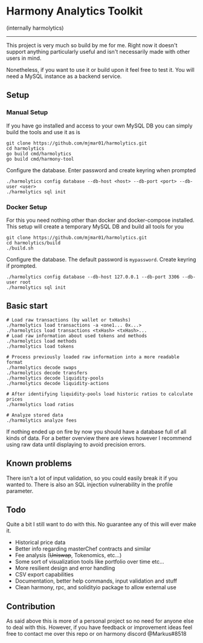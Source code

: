# Harmony Analytics Toolkit 
(internally harmolytics)

-----

This project is very much so build by me for me. Right now it doesn't support anything particularly useful and isn't necessarily made with other users in mind.

Nonetheless, if you want to use it or build upon it feel free to test it. You will need a MySQL instance as a backend service.

## Setup
### Manual Setup
If you have go installed and access to your own MySQL DB you can simply build the tools and use it as is 
```
git clone https://github.com/mjmar01/harmolytics.git
cd harmolytics
go build cmd/harmolytics
go build cmd/harmony-tool
```
Configure the database. Enter password and create keyring when prompted
```
./harmolytics config database --db-host <host> --db-port <port> --db-user <user>
./harmolytics sql init
```
### Docker Setup
For this you need nothing other than docker and docker-compose installed. 
This setup will create a temporary MySQL DB and build all tools for you
```
git clone https://github.com/mjmar01/harmolytics.git
cd harmolytics/build
./build.sh
```
Configure the database. The default password is `mypassword`. Create keyring if prompted.
```
./harmolytics config database --db-host 127.0.0.1 --db-port 3306 --db-user root
./harmolytics sql init
```
## Basic start
```
# Load raw transactions (by wallet or txHashs)
./harmolytics load transactions -a <one1... 0x...>
./harmolytics load transactions <txHash> <txHash>...
# Load raw information about used tokens and methods
./harmolytics load methods
./harmolytics load tokens

# Process previously loaded raw information into a more readable format 
./harmolytics decode swaps
./harmolytics decode transfers
./harmolytics decode liquidity-pools
./harmolytics decode liquidity-actions

# After identifying liquidity-pools load historic ratios to calculate prices
./harmolytics load ratios

# Analyze stored data
./harmolytics analyze fees
```
If nothing ended up on fire by now you should have a database full of all kinds of data. For a better overview there are views however I recommend using raw data until displaying to avoid precision errors.

## Known problems
There isn't a lot of input validation, so you could easily break it if you wanted to.
There is also an SQL injection vulnerability in the profile parameter.

## Todo
Quite a bit I still want to do with this. No guarantee any of this will ever make it.

- Historical price data
- Better info regarding masterChef contracts and similar
- Fee analysis (~~Uniswap~~, Tokenomics, etc...)
- Some sort of visualization tools like portfolio over time etc...
- More resilient design and error handling
- CSV export capabilities
- Documentation, better help commands, input validation and stuff
- Clean harmony, rpc, and solidityio package to allow external use

## Contribution
As said above this is more of a personal project so no need for anyone else to deal with this. However, if you have feedback or improvement ideas feel free to contact me over this repo or on harmony discord @Markus#8518
